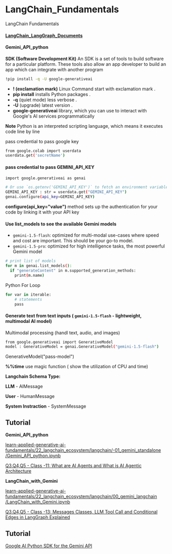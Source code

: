 # LangChain_Fundamentals
LangChain Fundamentals

#### [LangChain_LangGraph_Documents](https://github.com/raheelam98/LangChain_LangGraph_documents/blob/main/README.md)
  
#### Gemini_API_python

**SDK (Software Development Kit)**
An SDK is a set of tools to build software for a particular platform. These tools also allow an app developer to build an app which can integrate with another program

```bash
!pip install -q -U google-generativeai
```

* **! (exclamation mark)**   Linux Command start with exclamation mark  .
* **pip install**   installs Python packages   .
* **-q**   (quiet mode) less verbose  .
* **-U**   (upgrade) latest version  .
* **google-generativeai**   library, which you can use to interact with Google's AI services programmatically

**Note**  Python is an interpreted scripting language, which means it executes code line by line

pass credential to pass google key
```bash
from google.colab import userdata
userdata.get('secretName')
```
#### pass credential to pass GEMINI_API_KEY
```bash
import google.generativeai as genai

# Or use `os.getenv('GEMINI_API_KEY')` to fetch an environment variable.
GEMINI_API_KEY : str = userdata.get("GEMINI_API_KEY")
genai.configure(api_key=GEMINI_API_KEY)
```
**configure(api_key="value")**  method sets up the authentication for your code by linking it with your API key

#### Use list_models to see the available Gemini models

* `gemini-1.5-flash`: optimized for multi-modal use-cases where speed and cost are important. This should be your go-to model.
* `gemini-1.5-pro`: optimized for high intelligence tasks, the most powerful Gemini model

```bash
# print list of models
for m in genai.list_models():
  if "generateContent" in m.supported_generation_methods:
    print(m.name)
```

Python For Loop
```bash
for var in iterable:
    # statements
    pass
```

#### Generate text from text inputs ( `gemini-1.5-flash` - lightweight, multimodal AI model)
Multimodal processing (handl text, audio, and images)

```bash
from google.generativeai import GenerativeModel
model : GenerativeModel = genai.GenerativeModel("gemini-1.5-flash")
```
GenerativeModel("pass-model") 

**%%time** use magic function ( show the utilization of CPU and time)

**Langchain Schema Type:**

**LLM** - AIMessage

**User** - HumanMessage

**System Instraction** - SystemMessage


## Tutorial

**Gemini_API_python**

[learn-applied-generative-ai-fundamentals/22_langchain_ecosystem/langchain/-01_gemini_standalone
/Gemini_API_python.ipynb](https://github.com/panaversity/learn-applied-generative-ai-fundamentals/blob/main/22_langchain_ecosystem/langchain/-01_gemini_standalone/Gemini_API_python.ipynb)

[Q3,Q4,Q5 - Class -11: What are AI Agents and What is AI Agentic Architecture](https://www.youtube.com/watch?v=Sj9c5lX2Y6U&t=7196s)

**LangChain_with_Gemini**

[learn-applied-generative-ai-fundamentals/22_langchain_ecosystem/langchain/00_gemini_langchain
/LangChain_with_Gemini.ipynb](https://github.com/panaversity/learn-applied-generative-ai-fundamentals/blob/main/22_langchain_ecosystem/langchain/00_gemini_langchain/LangChain_with_Gemini.ipynb)

[Q3,Q4,Q5 - Class -13: Messages Classes, LLM Tool Call and Conditional Edges in LangGraph Explained](https://www.youtube.com/watch?v=Rz4mD3KMBe8)

## Tutorial 

[Google AI Python SDK for the Gemini API](https://pypi.org/project/google-generativeai/)
